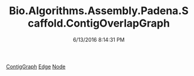 ﻿---
title: Bio.Algorithms.Assembly.Padena.Scaffold.ContigOverlapGraph
date: 6/13/2016 8:14:31 PM
---

[ContigGraph](T-Bio.Algorithms.Assembly.Padena.Scaffold.ContigOverlapGraph.ContigGraph.html)
[Edge](T-Bio.Algorithms.Assembly.Padena.Scaffold.ContigOverlapGraph.Edge.html)
[Node](T-Bio.Algorithms.Assembly.Padena.Scaffold.ContigOverlapGraph.Node.html)
